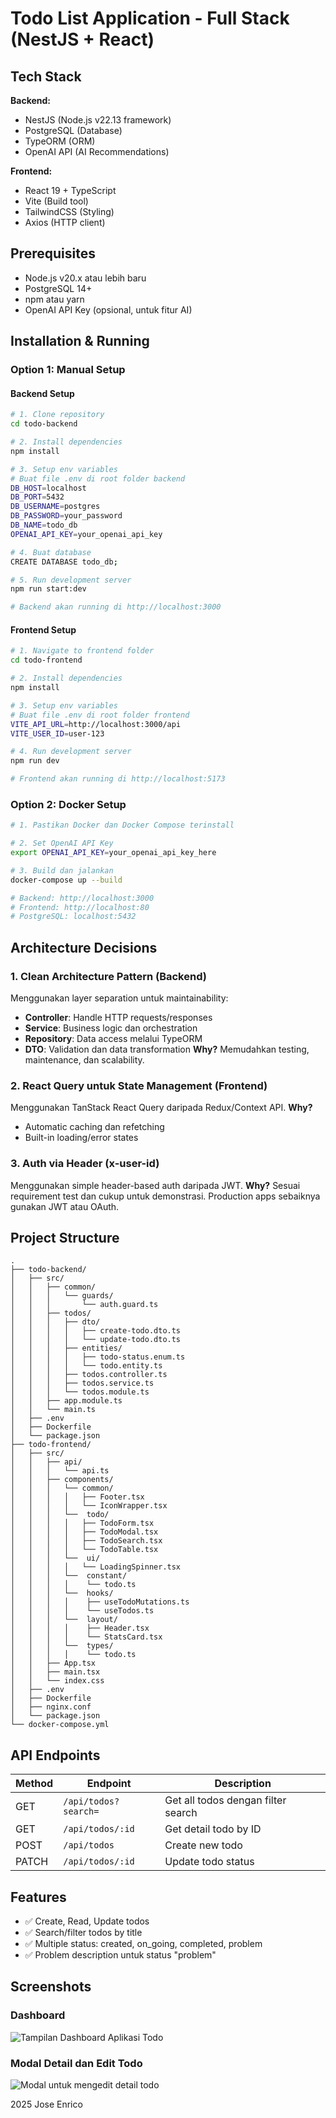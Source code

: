 # Todo List Application - Full Stack (NestJS + React)

## Tech Stack

**Backend:**
- NestJS (Node.js v22.13 framework)
- PostgreSQL (Database)
- TypeORM (ORM)
- OpenAI API (AI Recommendations)

**Frontend:**
- React 19 + TypeScript
- Vite (Build tool)
- TailwindCSS (Styling)
- Axios (HTTP client)

## Prerequisites

- Node.js v20.x atau lebih baru
- PostgreSQL 14+
- npm atau yarn
- OpenAI API Key (opsional, untuk fitur AI)

## Installation & Running

### Option 1: Manual Setup

#### Backend Setup

```bash
# 1. Clone repository
cd todo-backend

# 2. Install dependencies
npm install

# 3. Setup env variables
# Buat file .env di root folder backend
DB_HOST=localhost
DB_PORT=5432
DB_USERNAME=postgres
DB_PASSWORD=your_password
DB_NAME=todo_db
OPENAI_API_KEY=your_openai_api_key

# 4. Buat database
CREATE DATABASE todo_db;

# 5. Run development server
npm run start:dev

# Backend akan running di http://localhost:3000
```

#### Frontend Setup

```bash
# 1. Navigate to frontend folder
cd todo-frontend

# 2. Install dependencies
npm install

# 3. Setup env variables
# Buat file .env di root folder frontend
VITE_API_URL=http://localhost:3000/api
VITE_USER_ID=user-123

# 4. Run development server
npm run dev

# Frontend akan running di http://localhost:5173
```

### Option 2: Docker Setup

```bash
# 1. Pastikan Docker dan Docker Compose terinstall

# 2. Set OpenAI API Key
export OPENAI_API_KEY=your_openai_api_key_here

# 3. Build dan jalankan 
docker-compose up --build

# Backend: http://localhost:3000
# Frontend: http://localhost:80
# PostgreSQL: localhost:5432
```

## Architecture Decisions

### 1. Clean Architecture Pattern (Backend)
Menggunakan layer separation untuk maintainability:
- **Controller**: Handle HTTP requests/responses
- **Service**: Business logic dan orchestration
- **Repository**: Data access melalui TypeORM
- **DTO**: Validation dan data transformation
**Why?** Memudahkan testing, maintenance, dan scalability.

### 2. React Query untuk State Management (Frontend)
Menggunakan TanStack React Query daripada Redux/Context API.
**Why?** 
- Automatic caching dan refetching
- Built-in loading/error states

### 3. Auth via Header (x-user-id)
Menggunakan simple header-based auth daripada JWT.
**Why?** Sesuai requirement test dan cukup untuk demonstrasi. Production apps sebaiknya gunakan JWT atau OAuth.

## Project Structure

```
.
├── todo-backend/
│   ├── src/
│   │   ├── common/
│   │   │   └── guards/
│   │   │       └── auth.guard.ts
│   │   ├── todos/
│   │   │   ├── dto/
│   │   │   │   ├── create-todo.dto.ts
│   │   │   │   └── update-todo.dto.ts
│   │   │   ├── entities/
│   │   │   │   ├── todo-status.enum.ts
│   │   │   │   └── todo.entity.ts
│   │   │   ├── todos.controller.ts
│   │   │   ├── todos.service.ts
│   │   │   └── todos.module.ts
│   │   ├── app.module.ts
│   │   └── main.ts
│   ├── .env
│   ├── Dockerfile
│   └── package.json
├── todo-frontend/
│   ├── src/
│   │   ├── api/
│   │   │   └── api.ts
│   │   ├── components/
│   │   │   └── common/
│   │   │   │   ├── Footer.tsx
│   │   │   │   └── IconWrapper.tsx
│   │   │   └──  todo/
│   │   │   │   ├── TodoForm.tsx
│   │   │   │   ├── TodoModal.tsx
│   │   │   │   ├── TodoSearch.tsx
│   │   │   │   └── TodoTable.tsx
│   │   │   └──  ui/
│   │   │   │   └── LoadingSpinner.tsx
│   │   │   └──  constant/
│   │   │   │    └── todo.ts
│   │   │   └──  hooks/
│   │   │   │    ├── useTodoMutations.ts
│   │   │   │    └── useTodos.ts
│   │   │   └──  layout/
│   │   │   │    ├── Header.tsx
│   │   │   │    └── StatsCard.tsx
│   │   │   └──  types/
│   │   │   │    └── todo.ts
│   │   ├── App.tsx
│   │   ├── main.tsx
│   │   └── index.css
│   ├── .env
│   ├── Dockerfile
│   ├── nginx.conf
│   └── package.json
└── docker-compose.yml
```

## API Endpoints

| Method | Endpoint | Description |
|--------|----------|-------------|
| GET | `/api/todos?search=` | Get all todos dengan filter search |
| GET | `/api/todos/:id` | Get detail todo by ID |
| POST | `/api/todos` | Create new todo |
| PATCH | `/api/todos/:id` | Update todo status |

## Features

- ✅ Create, Read, Update todos
- ✅ Search/filter todos by title
- ✅ Multiple status: created, on_going, completed, problem
- ✅ Problem description untuk status "problem"

## Screenshots

### Dashboard
![Tampilan Dashboard Aplikasi Todo](assets/screenshot-todo-list-1.jpg)

### Modal Detail dan Edit Todo
![Modal untuk mengedit detail todo](assets/screenshot-todo-list-2.jpg)

2025 Jose Enrico
